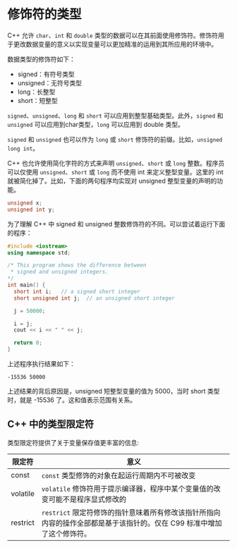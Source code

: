 # 修饰符的类型

C++ 允许 `char`、`int` 和 `double` 类型的数据可以在其前面使用修饰符。修饰符用于更改数据变量的意义以实现变量可以更加精准的运用到其所应用的环境中。

数据类型的修饰符如下：

- signed：有符号类型
- unsigned：无符号类型
- long：长整型
- short：短整型

`signed`、`unsigned`、`long` 和 `short` 可以应用到整型基础类型。此外，`signed` 和 `unsigned` 可以应用到char类型，`long` 可以应用到 double 类型。

`signed` 和 `unsigned` 也可以作为 `long` 或 `short` 修饰符的前缀。比如，`unsigned long int`。

C++ 也允许使用简化字符的方式来声明 `unsigned`、`short` 或 `long` 整数。程序员可以仅使用 `unsigned`、`short` 或 `long` 而不使用 int 来定义整型变量。这里的 int 就被简化掉了。比如，下面的两句程序均实现对 unsigned 整型变量的声明的功能。

```c++
unsigned x;
unsigned int y;
```

为了理解 C++ 中 signed 和 unsigned 整数修饰符的不同。可以尝试着运行下面的程序：

```c++
#include <iostream>
using namespace std;

/* This program shows the difference between
 * signed and unsigned integers.
*/
int main() {
  short int i;   // a signed short integer
  short unsigned int j;  // an unsigned short integer

  j = 50000;

  i = j;
  cout << i << " " << j;

  return 0;
}
```

上述程序执行结果如下：

```
-15536 50000
```

上述结果的背后原因是，unsigned 短整型变量的值为 5000，当时 short 类型时，就是 -15536 了。这和值表示范围有关系。

## C++ 中的类型限定符

类型限定符提供了关于变量保存值更丰富的信息:

| 限定符   | 意义                                                         |
| -------- | ------------------------------------------------------------ |
| const    | `const` 类型修饰的对象在起运行周期内不可被改变             |
| volatile | `volatile` 修饰符用于提示编译器，程序中某个变量值的改变可能不是程序显式修改的 |
| restrict | `restrict` 限定符修饰的指针意味着所有修改该指针所指向内容的操作全部都是基于该指针的。仅在 C99 标准中增加了这个修饰符。 |